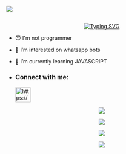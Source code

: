 [![](https://visitcount.itsvg.in/api?id=hightech-lab&icon=7&color=0)](https://visitcount.itsvg.in)


## <!-- Typing SVG -->
<p align="center">
    <a href="https://github.com/hightech-lab">
        <img align="center"
        src="https://readme-typing-svg.herokuapp.com/?size=30&width=500&lines=HI!!+I+am+Techo+..."
            alt="Typing SVG"
        />
    </a>
</p>                                
 





- 😇 I'm not programmer
 
- 👀 I’m interested on whatsapp bots

- 🌱 I’m currently learning JAVASCRIPT
- <h3 align="left">Connect with me:</h3><p>   <a href="https://wa.me/+94753420144" target="blank"><img align="center" src="https://i.ibb.co/9GmJFS1/md-5b321c98efaa6.jpg" alt="https://wa.me/+94753420144" height="40" width="40" /></a>
</p>



 <p align="center"> <a href="https://github.com/hightech-lab/Senura_Neekshana"><img src="https://github-profile-trophy.vercel.app/?username=sanuwaofficial&no-bg=true&no-frame=false&theme=algolia"></a></p>

<p align="center"> <a href="https://github.com/hightech-lab/Senura_Neekshana"><img  src="http://github-readme-streak-stats.herokuapp.com?user=hightech-lab&theme=github-dark-blue&hide_border=false&background=DDD9DA00&stroke=00AEFF&fire=00AEFF&ring=00AEFF&currStreakNum=00AEFF&currStreakLabel=00AEFF&sideLabels=00AEFF&dates=00AEFF&sideNums=00AEFF"></a></p>
<p align="center"> <a href="https://github.com/hightech-lab/Senura_Neekshana"><img src="https://github-readme-stats.vercel.app/api?username=hightech-lab&theme=algolia&bg_color=DDD9DA00&text_color=00AEFF&show_icons=TRUE&icon_color=00AEFF" > </a> </p>
<p align="center"> <a href="https://github.com/hightech-lab/Senura_Neekshana"><img src="https://github-readme-stats.vercel.app/api/top-langs/?username=hightech-lab&hide=css,html&theme=algolia&bg_color=DDD9DA00&text_color=00AEFF" > </a> </p>


